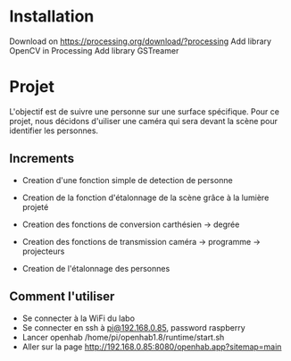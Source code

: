# Installation

Download on https://processing.org/download/?processing
Add library OpenCV in Processing
Add library GSTreamer


# Projet

L'objectif est de suivre une personne sur une surface spécifique. 
Pour ce projet, nous décidons d'uiliser une caméra qui sera devant la scène pour identifier les personnes. 


## Increments

- Creation d'une fonction simple de detection de personne
- Creation de la fonction d'étalonnage de la scène grâce à la lumière projeté
- Creation des fonctions de conversion carthésien -> degrée
- Creation des fonctions de transmission caméra -> programme -> projecteurs


- Creation de l'étalonnage des personnes

## Comment l'utiliser

- Se connecter à la WiFi du labo
- Se connecter en ssh à pi@192.168.0.85, password raspberry
- Lancer openhab /home/pi/openhab1.8/runtime/start.sh
- Aller sur la page http://192.168.0.85:8080/openhab.app?sitemap=main
